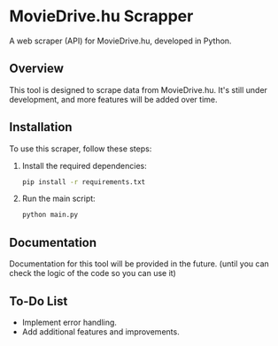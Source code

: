 # MovieDrive.hu Scrapper

A web scraper (API) for MovieDrive.hu, developed in Python.

## Overview

This tool is designed to scrape data from MovieDrive.hu. It's still under development, and more features will be added over time.

## Installation

To use this scraper, follow these steps:

1. Install the required dependencies:

   ```bash
   pip install -r requirements.txt

2. Run the main script:

   ```bash
   python main.py

## Documentation

Documentation for this tool will be provided in the future. (until you can check the logic of the code so you can use it)

## To-Do List

- Implement error handling.
- Add additional features and improvements.
